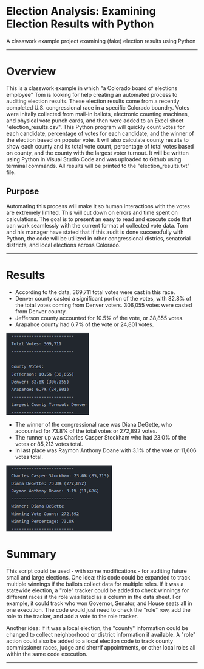 # Election Analysis: Examining Election Results with Python

A classwork example project examining (fake) election results using Python

---
# Overview
This is a classwork example in which "a Colorado board of elections employee" Tom is looking for help creating an automated process to auditing election results. These election results come from a recently completed U.S. congressional race in a specific Colorado boundry. Votes were initally collected from mail-in ballots, electronic counting machines, and physical vote punch cards, and then were added to an Excel sheet "election_results.csv".  This Python program will quickly count votes for each candidate, percentage of votes for each candidate, and the winner of the election based on popular vote. It will also calculate county results to show each county and its total vote count, percentage of total votes based on county, and the county with the largest voter turnout. It will be written using Python in Visual Studio Code and was uploaded to Github using terminal commands. All results will be printed to the "election_results.txt" file.

## Purpose
Automating this process will make it so human interactions with the votes are extremely limited. This will cut down on errors and time spent on calculations. The goal is to present an easy to read and execute code that can work seamlessly with the current format of collected vote data. Tom and his manager have stated that if this audit is done successfully with Python, the code will be utilized in other congressional districs, senatorial districts, and local elections across Colorado. 

---

# Results
* According to the data, 369,711 total votes were cast in this race. 
* Denver county casted a significant portion of the votes, with 82.8% of the total votes coming from Denver voters. 306,055 votes were casted from Denver county. 
* Jefferson county accounted for 10.5% of the vote, or 38,855 votes.
* Arapahoe county had 6.7% of the vote or 24,801 votes. 

![total and county votes screenshot](/analysis/total_and_county_votes.png)

* The winner of the congressional race was Diana DeGette, who accounted for 73.8% of the total votes or 272,892 votes. 
* The runner up was Charles Casper Stockham who had 23.0% of the votes or 85,213 votes total. 
* In last place was Raymon Anthony Doane with 3.1% of the vote or 11,606 votes total. 

![candidte votes screenshot](/analysis/candidate_votes.png)

# Summary
This script could be used - with some modifications - for auditing future small and large elections. One idea: this code could be expanded to track multiple winnings if the ballots collect data for multiple roles. If it was a statewide election, a "role" tracker could be added to check winnings for different races if the role was listed as a column in the data sheet. For example, it could track who won Governor, Senator, and House seats all in one execution. The code would just need to check the "role" row, add the role to the tracker, and add a vote to the role tracker. 

Another idea: If it was a local election, the "county" information could be changed to collect neighborhood or district information if available. A "role" action could also be added to a local election code to track county commissioner races, judge and sherrif appointments, or other local roles all within the same code execution. 

---
